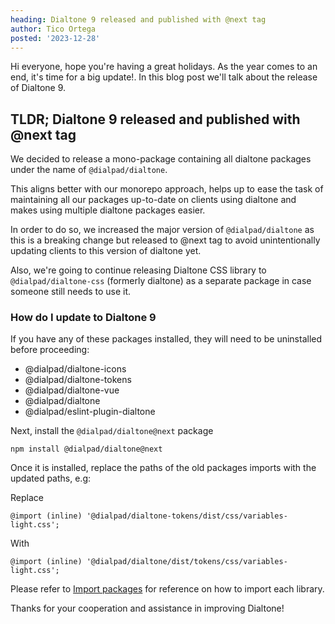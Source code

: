 ```yaml
---
heading: Dialtone 9 released and published with @next tag
author: Tico Ortega
posted: '2023-12-28'
---
```


<BlogPost :author="$frontmatter.author" :posted="parse($frontmatter.posted, 'y-M-d', new Date())" :heading="$frontmatter.heading">

Hi everyone, hope you're having a great holidays. As the year comes to an end, it's time for a big update!.
In this blog post we'll talk about the release of Dialtone 9.

## TLDR; Dialtone 9 released and published with @next tag

We decided to release a mono-package containing all dialtone packages under the name of `@dialpad/dialtone`.

This aligns better with our monorepo approach, helps up to ease the task of maintaining all our packages up-to-date
on clients using dialtone and makes using multiple dialtone packages easier.

In order to do so, we increased the major version of `@dialpad/dialtone` as this is a breaking change but released to
@next tag to avoid unintentionally updating clients to this version of dialtone yet.

Also, we're going to continue releasing Dialtone CSS library to `@dialpad/dialtone-css` (formerly dialtone) as a
separate
package in case someone still needs to use it.

### How do I update to Dialtone 9

If you have any of these packages installed, they will need to be uninstalled before proceeding:

- @dialpad/dialtone-icons
- @dialpad/dialtone-tokens
- @dialpad/dialtone-vue
- @dialpad/dialtone
- @dialpad/eslint-plugin-dialtone

Next, install the `@dialpad/dialtone@next` package

```shell
npm install @dialpad/dialtone@next
```

Once it is installed, replace the paths of the old packages imports with the updated paths, e.g:

Replace

```less
@import (inline) '@dialpad/dialtone-tokens/dist/css/variables-light.css';
```

With

```less
@import (inline) '@dialpad/dialtone/dist/tokens/css/variables-light.css';
```

Please refer to [Import packages](../../../../../../README.md#import-packages) for reference on how to import
each library.

Thanks for your cooperation and assistance in improving Dialtone!
</BlogPost>

<script setup>
import BlogPost from '@baseComponents/BlogPost.vue';
import { parse } from 'date-fns';
</script>
